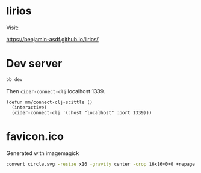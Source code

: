 # lirios

Visit:

https://benjamin-asdf.github.io/lirios/

# Dev server

```sh
bb dev
```

Then `cider-connect-clj` localhost 1339.

```elisp
(defun mm/connect-clj-scittle ()
  (interactive)
  (cider-connect-clj '(:host "localhost" :port 1339)))
```


# favicon.ico

Generated with imagemagick

```sh
convert circle.svg -resize x16 -gravity center -crop 16x16+0+0 +repage favicon.ico
```


